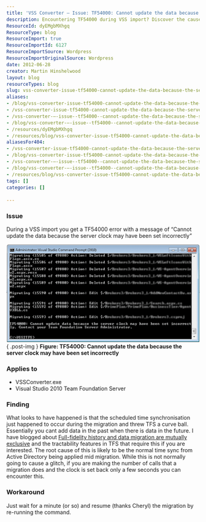 ```yaml
---
title: 'VSS Converter – Issue: TF54000: Cannot update the data because the server clock may have been set incorrectly'
description: Encountering TF54000 during VSS import? Discover the cause and a simple workaround to resolve the server clock issue for a smooth migration process.
ResourceId: dyEMgbMXhgq
ResourceType: blog
ResourceImport: true
ResourceImportId: 6127
ResourceImportSource: Wordpress
ResourceImportOriginalSource: Wordpress
date: 2012-06-28
creator: Martin Hinshelwood
layout: blog
resourceTypes: blog
slug: vss-converter-issue-tf54000-cannot-update-the-data-because-the-server-clock-may-have-been-set-incorrectly
aliases:
- /blog/vss-converter-issue-tf54000-cannot-update-the-data-because-the-server-clock-may-have-been-set-incorrectly
- /vss-converter-issue-tf54000-cannot-update-the-data-because-the-server-clock-may-have-been-set-incorrectly
- /vss-converter-–-issue--tf54000--cannot-update-the-data-because-the-server-clock-may-have-been-set-incorrectly
- /blog/vss-converter-–-issue--tf54000--cannot-update-the-data-because-the-server-clock-may-have-been-set-incorrectly
- /resources/dyEMgbMXhgq
- /resources/blog/vss-converter-issue-tf54000-cannot-update-the-data-because-the-server-clock-may-have-been-set-incorrectly
aliasesFor404:
- /vss-converter-issue-tf54000-cannot-update-the-data-because-the-server-clock-may-have-been-set-incorrectly
- /blog/vss-converter-issue-tf54000-cannot-update-the-data-because-the-server-clock-may-have-been-set-incorrectly
- /vss-converter-–-issue--tf54000--cannot-update-the-data-because-the-server-clock-may-have-been-set-incorrectly
- /blog/vss-converter-–-issue--tf54000--cannot-update-the-data-because-the-server-clock-may-have-been-set-incorrectly
- /resources/blog/vss-converter-issue-tf54000-cannot-update-the-data-because-the-server-clock-may-have-been-set-incorrectly
tags: []
categories: []

---
```

### Issue

During a VSS import you get a TF54000 error with a message of “Cannot update the data because the server clock may have been set incorrectly”

[![image](images/image_thumb63-1-1.png "image")](http://blog.hinshelwood.com/files/2012/06/image81.png)  
{ .post-img }
**Figure: TF54000: Cannot update the data because the server clock may have been set incorrectly**

### Applies to

- VSSConverter.exe
- Visual Studio 2010 Team Foundation Server

### Finding

What looks to have happened is that the scheduled time synchronisation just happened to occur during the migration and threw TFS a curve ball. Essentially you cant add data in the past when there is data in the future. I have blogged about [Full-fidelity history and data migration are mutually exclusive](http://blog.hinshelwood.com/full-fidelity-history-and-data-migration-are-mutually-exclusive/) and the tractability features in TFS that require this if you are interested. The root cause of this is likely to be the normal time sync from Active Directory being applied mid migration. While this is not normally going to cause a glitch, if you are making the number of calls that a migration does and the clock is set back only a few seconds you can encounter this.

### Workaround

Just wait for a minute (or so) and resume (thanks Cheryl) the migration by re-running the command.
